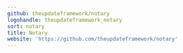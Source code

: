 ```yaml
---
github: theupdateframework/notary
logohandle: theupdateframework_notary
sort: notary
title: Notary
website: 'https://github.com/theupdateframework/notary'
---
```

